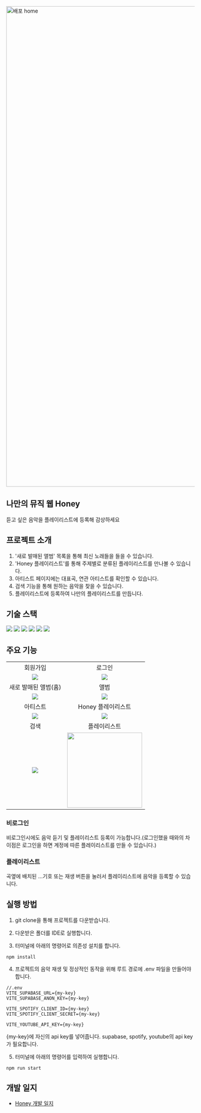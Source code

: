 <img width="1280" alt="배포 home" src="https://github.com/user-attachments/assets/0fcfe42d-be9b-4477-aa70-d4e9c000087f"/>

## 나만의 뮤직 웹 Honey

듣고 싶은 음악을 플레이리스트에 등록해 감상하세요

## 프로젝트 소개

1. '새로 발매된 앨범' 목록을 통해 최신 노래들을 들을 수 있습니다.
2. 'Honey 플레이리스트'를 통해 주제별로 분류된 플레이리스트를 만나볼 수 있습니다.
3. 아티스트 페이지에는 대표곡, 연관 아티스트를 확인할 수 있습니다.
4. 검색 기능을 통해 원하는 음악을 찾을 수 있습니다.
5. 플레이리스트에 등록하여 나만의 플레이리스트를 만듭니다.

## 기술 스택

<div>
<img  src="https://img.shields.io/badge/react-61DAFB?style=for-the-badge&logo=react&logoColor=white"/>  
<img  src="https://img.shields.io/badge/vite-646CFF?style=for-the-badge&logo=vite&logoColor=white"/>
<img  src="https://img.shields.io/badge/typescript-3178C6?style=for-the-badge&logo=typescript&logoColor=white"/>
<img  src="https://img.shields.io/badge/tailwindcss-06B6D4?style=for-the-badge&logo=tailwindCSS&logoColor=white"/>
<img  src="https://img.shields.io/badge/zustand-black?style=for-the-badge&logo=zustand&logoColor=white"/>
<img  src="https://img.shields.io/badge/supabase-3FCF8E?style=for-the-badge&logo=supabase&logoColor=white"/>
</div>

## 주요 기능

 <table>
    <tr>
      <td align="center">회원가입</td>
      <td align="center">로그인</td>
    </tr>
    <tr>
      <td align="center"><img src="https://github.com/user-attachments/assets/11df9bbb-ab12-403a-8c87-5826b38b7fad" /></td>
      <td align="center"><img src="https://github.com/user-attachments/assets/9561525d-8697-457d-9143-0c469b529a41" /></td>
    </tr>
    <tr>
      <td align="center">새로 발매된 앨범(홈)</td>
      <td align="center">앨범</td>
    </tr>
    <tr>
      <td align="center"><img src="https://github.com/user-attachments/assets/d4ac9a3f-8008-4653-a41e-05aff42e248b" /></td>
      <td align="center"><img src="https://github.com/user-attachments/assets/6c3cb6b0-d72e-4890-80b3-1f3c38faacc8" /></td>
    </tr>
    <tr>
      <td align="center">아티스트</td>
      <td align="center">Honey 플레이리스트</td>
    </tr>
    <tr>
      <td align="center"><img src="https://github.com/user-attachments/assets/14a4fe29-7a86-48df-84a4-c66faac0afb5" /></td>
      <td align="center"><img src="https://github.com/user-attachments/assets/d987dfa6-b695-41b3-9605-9a20c286084a" /></td>
    </tr>
    <tr>
      <td align="center">검색</td>
      <td align="center">플레이리스트</td>
    </tr>
    <tr>
      <td align="center"><img src="https://github.com/user-attachments/assets/baa3ec7c-3044-4587-8288-f6fabfd333b3" /></td>
      <td align="center"><img src="https://github.com/user-attachments/assets/8e1fd3c5-1bba-4202-a1cb-9fd5c0c2f4f1" height="200" /></td>
    </tr>
 </table>

### 비로그인

비로그인시에도 음악 듣기 및 플레이리스트 등록이 가능합니다.(로그인했을 때와의 차이점은 로그인을 하면 계정에 따른 플레이리스트를 만들 수 있습니다.)

### 플레이리스트

곡옆에 배치된 ...기호 또는 재생 버튼을 눌러서 플레이리스트에 음악을 등록할 수 있습니다.

## 실행 방법

1. git clone을 통해 프로젝트를 다운받습니다.

2. 다운받은 폴더를 IDE로 실행합니다.

3. 터미널에 아래의 명령어로 의존성 설치를 합니다.

```
npm install
```

4. 프로젝트의 음악 재생 및 정상적인 동작을 위해 루트 경로에 .env 파일을 만들어야합니다.

```
//.env
VITE_SUPABASE_URL={my-key}
VITE_SUPABASE_ANON_KEY={my-key}

VITE_SPOTIFY_CLIENT_ID={my-key}
VITE_SPOTIFY_CLIENT_SECRET={my-key}

VITE_YOUTUBE_API_KEY={my-key}
```

{my-key}에 자신의 api key를 넣어줍니다. supabase, spotify, youtube의 api key가 필요합니다.

5. 터미널에 아래의 명령어를 입력하여 실행합니다.

```
npm run start
```

## 개발 일지

- [Honey 개발 일지](https://keen-blue-f02.notion.site/Honey-bae4439c30c44725ad8b61d85ccf9c00)
